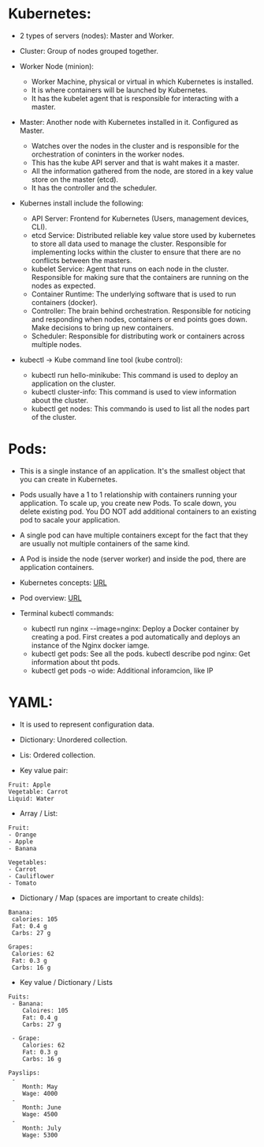 # Kubernetes:

- 2 types of servers (nodes): Master and Worker.

- Cluster: Group of nodes grouped together.

- Worker Node (minion): 
	* Worker Machine, physical or virtual in which Kubernetes is installed.
	* It is where containers will be launched by Kubernetes.
	* It has the kubelet agent that is responsible for interacting with a master.

- Master: Another node with Kubernetes installed in it. Configured as Master.
	* Watches over the nodes in the cluster and is responsible for the orchestration of coninters in the worker nodes.
	* This has the kube API server and that is waht makes it a master.
	* All the information gathered from the node, are stored in a key value store on the master (etcd).
	* It has the controller and the scheduler.

- Kubernes install include the following:
	* API Server: Frontend for Kubernetes (Users, management devices, CLI).
	* etcd Service: Distributed reliable key value store used by kubernetes to store all data used to manage the cluster. Responsible for implementing locks within the cluster to ensure that there are no conflicts between the masters.
	* kubelet Service: Agent that runs on each node in the cluster. Responsible for making sure that the containers are running on the nodes as expected.
	* Container Runtime: The underlying software that is used to run containers (docker).
	* Controller: The brain behind orchestration. Responsible for noticing and responding when nodes, containers or end points goes down. Make decisions to bring up new containers.
	* Scheduler: Responsible for distributing work or containers across multiple nodes.

- kubectl -> Kube command line tool (kube control):
	* kubectl run hello-minikube: This command is used to deploy an application on the cluster.
	* kubectl cluster-info: This command is used to view information about the cluster.
	* kubectl get nodes: This commando is used to list all the nodes part of the cluster.


# Pods:

- This is a single instance of an application. It's the smallest object that you can create in Kubernetes.
- Pods usually have a 1 to 1 relationship with containers running your application. To scale up, you create new Pods. To scale down, you delete existing pod. You DO NOT add additional containers to an existing pod to sacale your application.
- A single pod can have multiple containers except for the fact that they are usually not multiple containers of the same kind.
- A Pod is inside the node (server worker) and inside the pod, there are application containers.
- Kubernetes concepts: [URL](https://kubernetes.io/docs/concepts/)
- Pod overview: [URL](https://kubernetes.io/docs/concepts/workloads/pods/)

- Terminal kubectl commands:
	* kubectl run nginx --image=nginx: Deploy a Docker container by creating a pod. First creates a pod automatically and deploys an instance of the Nginx docker iamge.
	* kubectl get pods: See all the pods.
	kubectl describe pod nginx: Get information about tht pods.
	* kubectl get pods -o wide: Additional inforamcion, like IP


# YAML:

- It is used to represent configuration data.
- Dictionary: Unordered collection.
- Lis: Ordered collection.

- Key value pair:
```
Fruit: Apple
Vegetable: Carrot
Liquid: Water
```

- Array / List:
```
Fruit:
- Orange
- Apple
- Banana

Vegetables:
- Carrot
- Cauliflower
- Tomato
```

- Dictionary / Map (spaces are important to create childs):
```
Banana:
 calories: 105
 Fat: 0.4 g
 Carbs: 27 g

Grapes:
 Calories: 62
 Fat: 0.3 g
 Carbs: 16 g
```

- Key value / Dictionary / Lists
```
Fuits:
 - Banana:
	Caloires: 105
	Fat: 0.4 g
	Carbs: 27 g

 - Grape:
	Calories: 62
	Fat: 0.3 g
	Carbs: 16 g
```

```
Payslips:
 - 
	Month: May
	Wage: 4000
 -
	Month: June
	Wage: 4500
 -
	Month: July
	Wage: 5300
```
